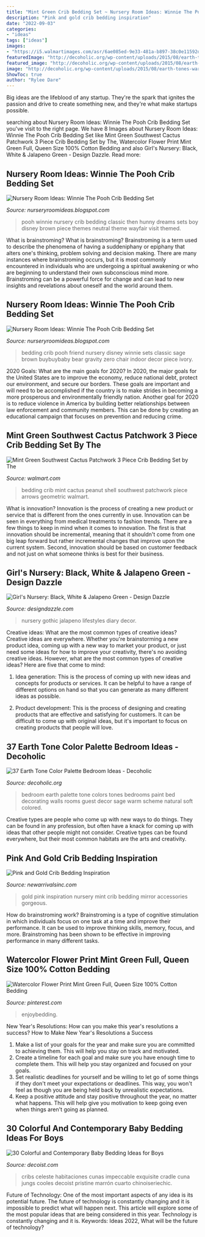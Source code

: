 ```yaml
---
title: "Mint Green Crib Bedding Set ~ Nursery Room Ideas: Winnie The Pooh Crib Bedding Set"
description: "Pink and gold crib bedding inspiration"
date: "2022-09-03"
categories:
- "ideas"
tags: ["ideas"]
images:
- "https://i5.walmartimages.com/asr/6ae085ed-9e33-481a-b897-38c0e11592db_1.9420e35bb46ae02d1479ebd75967be01.jpeg"
featuredImage: "http://decoholic.org/wp-content/uploads/2015/08/earth-tones-warm-colors-bedroom-3.jpg"
featured_image: "http://decoholic.org/wp-content/uploads/2015/08/earth-tones-warm-colors-bedroom-3.jpg"
image: "http://decoholic.org/wp-content/uploads/2015/08/earth-tones-warm-colors-bedroom-3.jpg"
ShowToc: true
author: "Rylee Dare"
---
```



Big ideas are the lifeblood of any startup. They're the spark that ignites the passion and drive to create something new, and they're what make startups possible.

	

		
searching about Nursery Room Ideas: Winnie The Pooh Crib Bedding Set you've visit to the right page. We have 8 Images about Nursery Room Ideas: Winnie The Pooh Crib Bedding Set like Mint Green Southwest Cactus Patchwork 3 Piece Crib Bedding Set by The, Watercolor Flower Print Mint Green Full, Queen Size 100% Cotton Bedding and also Girl&#039;s Nursery: Black, White &amp; Jalapeno Green - Design Dazzle. Read more:
		
    
## Nursery Room Ideas: Winnie The Pooh Crib Bedding Set

<img loading=lazy src="https://2.bp.blogspot.com/-2H7fXRNVOxQ/T9hLLs-CFJI/AAAAAAAAAZ8/N1seKS7bO9w/s1600/brown+pooh.jpg" onerror="this.onerror=null;this.src='https://tse3.mm.bing.net/th?id=OIP.I162igAl5aJfgdlKKt89mAHaHa&amp;pid=15.1';" alt="Nursery Room Ideas: Winnie The Pooh Crib Bedding Set">

_Source: nurseryroomideas.blogspot.com_

>pooh winnie nursery crib bedding classic then hunny dreams sets boy disney brown piece themes neutral theme wayfair visit themed. 

	

What is brainstroming?
What is brainstroming? Brainstroming is a term used to describe the phenomena of having a suddeniphany or epiphany that alters one's thinking, problem solving and decision making. There are many instances where brainstroming occurs, but it is most commonly encountered in individuals who are undergoing a spiritual awakening or who are beginning to understand their own subconscious mind more. Brainstroming can be a powerful force for change and can lead to new insights and revelations about oneself and the world around them.

    
## Nursery Room Ideas: Winnie The Pooh Crib Bedding Set

<img loading=lazy src="https://4.bp.blogspot.com/-24kARq4cs40/T9hLRGZ-boI/AAAAAAAAAaE/OZEGQ8j9rV4/s1600/myfriend+pooh.jpg" onerror="this.onerror=null;this.src='https://tse1.mm.bing.net/th?id=OIP.dy_wQwR-Xc0l5cRNWNn06AHaHa&amp;pid=15.1';" alt="Nursery Room Ideas: Winnie The Pooh Crib Bedding Set">

_Source: nurseryroomideas.blogspot.com_

>bedding crib pooh friend nursery disney winnie sets classic sage brown buybuybaby bear gravity zero chair indoor decor piece ivory. 

	

2020 Goals: What are the main goals for 2020?
In 2020, the major goals for the United States are to improve the economy, reduce national debt, protect our environment, and secure our borders. These goals are important and will need to be accomplished if the country is to make strides in becoming a more prosperous and environmentally friendly nation. Another goal for 2020 is to reduce violence in America by building better relationships between law enforcement and community members. This can be done by creating an educational campaign that focuses on prevention and reducing crime.

    
## Mint Green Southwest Cactus Patchwork 3 Piece Crib Bedding Set By The

<img loading=lazy src="https://i5.walmartimages.com/asr/6ae085ed-9e33-481a-b897-38c0e11592db_1.9420e35bb46ae02d1479ebd75967be01.jpeg" onerror="this.onerror=null;this.src='https://tse3.mm.bing.net/th?id=OIP.Yxt0J3Bwr3GL5X2A2NtdxgHaHa&amp;pid=15.1';" alt="Mint Green Southwest Cactus Patchwork 3 Piece Crib Bedding Set by The">

_Source: walmart.com_

>bedding crib mint cactus peanut shell southwest patchwork piece arrows geometric walmart. 

	

What is innovation?
Innovation is the process of creating a new product or service that is different from the ones currently in use. Innovation can be seen in everything from medical treatments to fashion trends.
There are a few things to keep in mind when it comes to innovation. The first is that innovation should be incremental, meaning that it shouldn't come from one big leap forward but rather incremental changes that improve upon the current system. Second, innovation should be based on customer feedback and not just on what someone thinks is best for their business.

    
## Girl&#039;s Nursery: Black, White &amp; Jalapeno Green - Design Dazzle

<img loading=lazy src="http://1.bp.blogspot.com/_L-deInbQA9c/TD9Wu8_w2SI/AAAAAAAAIEc/PWVWge11m6A/s1600/black-white-nursery-decorating-ideas.jpg" onerror="this.onerror=null;this.src='https://tse1.mm.bing.net/th?id=OIP.DIhGX3NFStTL9bj9OzBbBQHaJ4&amp;pid=15.1';" alt="Girl&#039;s Nursery: Black, White &amp; Jalapeno Green - Design Dazzle">

_Source: designdazzle.com_

>nursery gothic jalapeno lifestyles diary decor. 

	

Creative ideas: What are the most common types of creative ideas?
Creative ideas are everywhere. Whether you're brainstorming a new product idea, coming up with a new way to market your product, or just need some ideas for how to improve your creativity, there's no avoiding creative ideas. However, what are the most common types of creative ideas? Here are five that come to mind: 
1. Idea generation: This is the process of coming up with new ideas and concepts for products or services. It can be helpful to have a range of different options on hand so that you can generate as many different ideas as possible.

2. Product development: This is the process of designing and creating products that are effective and satisfying for customers. It can be difficult to come up with original ideas, but it's important to focus on creating products that people will love.


    
## 37 Earth Tone Color Palette Bedroom Ideas - Decoholic

<img loading=lazy src="http://decoholic.org/wp-content/uploads/2015/08/earth-tones-warm-colors-bedroom-3.jpg" onerror="this.onerror=null;this.src='https://tse4.mm.bing.net/th?id=OIP.ZVG9aOIR8saAlOtH18WvegHaIn&amp;pid=15.1';" alt="37 Earth Tone Color Palette Bedroom Ideas - Decoholic">

_Source: decoholic.org_

>bedroom earth palette tone colors tones bedrooms paint bed decorating walls rooms guest decor sage warm scheme natural soft colored. 

	

Creative types are people who come up with new ways to do things. They can be found in any profession, but often have a knack for coming up with ideas that other people might not consider. Creative types can be found everywhere, but their most common habitats are the arts and creativity.

    
## Pink And Gold Crib Bedding Inspiration

<img loading=lazy src="http://www.newarrivalsinc.com/assets/images/pink-gold-starburst-mirror.jpg" onerror="this.onerror=null;this.src='https://tse4.mm.bing.net/th?id=OIP.EDr6GfAV9naPaIBRvlkIzgHaLH&amp;pid=15.1';" alt="Pink and Gold Crib Bedding Inspiration">

_Source: newarrivalsinc.com_

>gold pink inspiration nursery mint crib bedding mirror accessories gorgeous. 

	

How do brainstroming work?
Brainstroming is a type of cognitive stimulation in which individuals focus on one task at a time and improve their performance. It can be used to improve thinking skills, memory, focus, and more. Brainstroming has been shown to be effective in improving performance in many different tasks.

    
## Watercolor Flower Print Mint Green Full, Queen Size 100% Cotton Bedding

<img loading=lazy src="https://i.pinimg.com/736x/d6/02/fd/d602fd729b5ff3f15c5ad829310950f4--cotton-bedding-bed-sheets.jpg" onerror="this.onerror=null;this.src='https://tse2.mm.bing.net/th?id=OIP.9QVoWKFPADmIPW6BlUBAZgHaHa&amp;pid=15.1';" alt="Watercolor Flower Print Mint Green Full, Queen Size 100% Cotton Bedding">

_Source: pinterest.com_

>enjoybedding. 

	

New Year's Resolutions: How can you make this year's resolutions a success?
How to Make New Year's Resolutions a Success
1. Make a list of your goals for the year and make sure you are committed to achieving them. This will help you stay on track and motivated.
2. Create a timeline for each goal and make sure you have enough time to complete them. This will help you stay organized and focused on your goals.
3. Set realistic deadlines for yourself and be willing to let go of some things if they don't meet your expectations or deadlines. This way, you won't feel as though you are being held back by unrealistic expectations.
4. Keep a positive attitude and stay positive throughout the year, no matter what happens. This will help give you motivation to keep going even when things aren't going as planned.

    
## 30 Colorful And Contemporary Baby Bedding Ideas For Boys

<img loading=lazy src="https://cdn.decoist.com/wp-content/uploads/2012/10/Exquisite-and-impeccable-baby-bedding-set-for-boys.jpg" onerror="this.onerror=null;this.src='https://tse4.mm.bing.net/th?id=OIP._gvliqY4P4NDcnq1VVVomwHaGi&amp;pid=15.1';" alt="30 Colorful and Contemporary Baby Bedding Ideas for Boys">

_Source: decoist.com_

>cribs celeste habitaciones cunas impeccable exquisite cradle cuna jungs cooles decoist pristine marrón cuarto chinoiseriechic. 

	

Future of Technology: One of the most important aspects of any idea is its potential future. The future of technology is constantly changing and it is impossible to predict what will happen next. This article will explore some of the most popular ideas that are being considered in this year.
Technology is constantly changing and it is. Keywords: Ideas 2022, What will be the future of technology?


